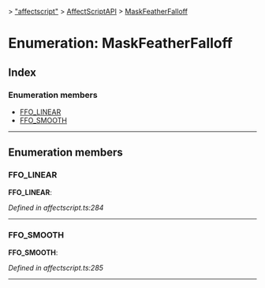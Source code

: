 [](../README.md) > ["affectscript"](../modules/_affectscript_.md) > [AffectScriptAPI](../modules/_affectscript_.affectscriptapi.md) > [MaskFeatherFalloff](/_affectscript_.affectscriptapi.maskfeatherfalloff.md)

# Enumeration: MaskFeatherFalloff

## Index

### Enumeration members

* [FFO_LINEAR](_affectscript_.affectscriptapi.maskfeatherfalloff.md#ffo_linear)
* [FFO_SMOOTH](_affectscript_.affectscriptapi.maskfeatherfalloff.md#ffo_smooth)

---

## Enumeration members

<a id="ffo_linear"></a>

###  FFO_LINEAR

**FFO_LINEAR**: 

*Defined in affectscript.ts:284*

___
<a id="ffo_smooth"></a>

###  FFO_SMOOTH

**FFO_SMOOTH**: 

*Defined in affectscript.ts:285*

___

